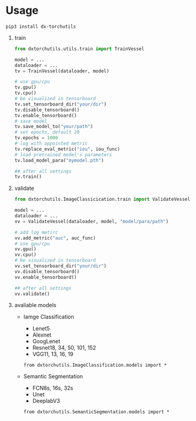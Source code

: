 # Usage

`pip3 install dx-torchutils`

1. train

   ```python
   from dxtorchutils.utils.train import TrainVessel
   
   model = ...
   dataloader = ...
   tv = TrainVessel(dataloader, model)
   
   # use gpu/cpu
   tv.gpu()
   tv.cpu()
   # be visualized in tensorboard
   tv.set_tensorboard_dir("your/dir")
   tv.disable_tensorboard()
   tv.enable_tensorboard()
   # save model
   tv.save_model_to("your/path")
   # set epochs, default 20
   tv.epochs = 1000
   # log with appointed metric
   tv.replace_eval_metric("iou", iou_func)
   # load pretrained model's parameters
   tv.load_model_para("mymodel.pth")
   
   ## after all settings
   tv.train()
   ```

2. validate

   ```python
   from dxtorchutils.ImageClassicication.train import ValidateVessel
   
   model = ...
   dataloader = ...
   vv = ValidateVessel(dataloader, model, "model/para/path")
   
   # add log metirc
   vv.add_metric("auc", auc_func)
   # use gpu/cpu
   vv.gpu()
   vv.cpu()
   # be visualized in tensorboard
   vv.set_tensorboard_dir("your/dir")
   vv.disable_tensorboard()
   vv.enable_tensorboard()
   
   ## after all settings
   vv.validate()
   ```


3. avaliable models

   * Iamge Classification

     * Lenet5
     * Alexnet
     * GoogLenet
     * Resnet18, 34, 50, 101, 152
     * VGG11, 13, 16, 19

     `from dxtorchutils.ImageClassification.models import *`

   * Semantic Segmentation

     * FCN8s, 16s, 32s
     * Unet
     * DeeplabV3

     `from dxtorchutils.SemanticSegmentation.models import *`

